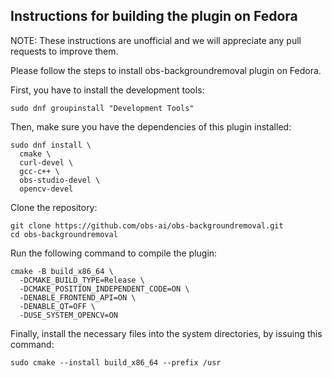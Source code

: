 ## Instructions for building the plugin on Fedora

NOTE: These instructions are unofficial and we will appreciate any pull requests to improve them.

Please follow the steps to install obs-backgroundremoval plugin on Fedora.

First, you have to install the development tools:

```
sudo dnf groupinstall "Development Tools"
```

Then, make sure you have the dependencies of this plugin installed:

```
sudo dnf install \
  cmake \
  curl-devel \
  gcc-c++ \
  obs-studio-devel \
  opencv-devel
```

Clone the repository:

```
git clone https://github.com/obs-ai/obs-backgroundremoval.git
cd obs-backgroundremoval
```

Run the following command to compile the plugin:  

```
cmake -B build_x86_64 \
  -DCMAKE_BUILD_TYPE=Release \
  -DCMAKE_POSITION_INDEPENDENT_CODE=ON \
  -DENABLE_FRONTEND_API=ON \
  -DENABLE_QT=OFF \
  -DUSE_SYSTEM_OPENCV=ON
```

Finally, install the necessary files into the system directories, by issuing this command:

```
sudo cmake --install build_x86_64 --prefix /usr
```

